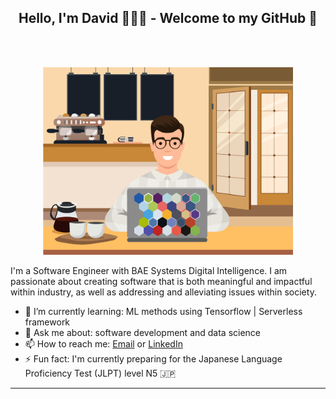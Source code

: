 <h2 align="center">  Hello, I'm David 🧑🏻‍💻 - Welcome to my GitHub 👋</h1> <br>

<br />

<p align="center">
  <a>
<img src="./images/me.jpg" width="400">
  </a>
</p>

I'm a Software Engineer with BAE Systems Digital Intelligence. I am passionate about creating software that is both meaningful and impactful within industry, as well as addressing and alleviating issues within society.

<!--🔭 I’m currently working on full-stack apps building on my time at Northcoders-->
- 🌱 I’m currently learning: ML methods using Tensorflow | Serverless framework
- 💬 Ask me about: software development and data science
- 📫 How to reach me: [Email](mailto:david.p.t.clark@gmail.com) or [LinkedIn](https://www.linkedin.com/in/davidptclark/)
- ⚡ Fun fact: I'm currently preparing for the Japanese Language Proficiency Test (JLPT) level N5 🇯🇵

---

<!--
**davidptclark/davidptclark** is a ✨ _special_ ✨ repository because its `README.md` (this file) appears on your GitHub profile.

Here are some ideas to get you started:

- 🔭 I’m currently working on ...
- 🌱 I’m currently learning ...
- 👯 I’m looking to collaborate on ...
- 🤔 I’m looking for help with ...
- 💬 Ask me about ...
- 📫 How to reach me: ...
- 😄 Pronouns: ...
- ⚡ Fun fact: ...
-->
